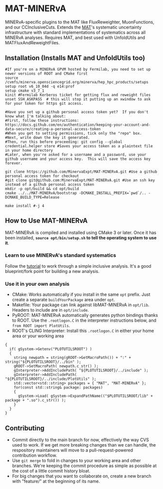 # MAT-MINERvA
MINERvA-specific plugins to the MAT like FluxReweighter, MuonFunctions, and our CCInclusiveCuts.  Extends the [MAT](https://github.com/MinervaExpt/MAT)'s systematic uncertainty infrastructure with standard implementations of systematics across all MINERvA analyses.  Requires MAT, and best used with UnfoldUtils and MATFluxAndReweightFiles.

## Installation (Installs MAT and UnfoldUtils too)
```
#If you're on a MINERvA GPVM hosted by Fermilab, you need to set up newer versions of ROOT and CMake first
source /cvmfs/minerva.opensciencegrid.org/minerva/hep_hpc_products/setups
setup root v6_10_04d -q e14:prof
setup cmake v3_7_1
kinit #Fermilab Kerberos ticket for getting flux and reweight files
unset SSH_ASKPASS  # this will stop it putting up an xwindow to ask for your token for https git access.

#Have you set up a github personal access token yet?  If you don't know what I'm talking about:
#First, follow these instructions: https://docs.github.com/en/authentication/keeping-your-account-and-data-secure/creating-a-personal-access-token
#When you get to setting permissions, tick only the "repo" box.
#Next, write down the key it generated.
#Then, run this before proceeding: git config --global credential.helper store #Saves your access token as a plaintext file in your home directory
#Later, when you're asked for a username and a password, use your github username and your access key.  This will save the access key forever.

git clone https://github.com/MinervaExpt/MAT-MINERvA.git #Use a github personal access token for checkout
#git clone git@github.com:MinervaExpt/MAT-MINERvA.git #Use an ssh key instead of a github personal access token
mkdir -p opt/build && cd opt/build
cmake ../../MAT-MINERvA/bootstrap -DCMAKE_INSTALL_PREFIX=`pwd`/.. -DCMAKE_BUILD_TYPE=Release

make install #-j 4
```

## How to Use MAT-MINERvA
MAT-MINERvA is compiled and installed using CMake 3 or later.  Once it has been installed, **`source opt/bin/setup.sh` to tell the operating system to use it**.

### Learn to use MINERvA's standard systematics
Follow the [tutorial](https://github.com/MinervaExpt/MINERvA-101-Cross-Section) to work through a simple inclusive analysis.  It's a good blueprint/fork point for building a new analysis.

### Use it in your own analysis
- CMake: Works automatically if you install in the same `opt` prefix.  Just create a separate `buildYourPackage` area under `opt`.
- Makefile: Your package can link against libMAT-MINERvA in `opt/lib`.  Headers to include are in `opt/include`.
- PyROOT: MAT-MINERvA automatically generates python bindings thanks to ROOT.  Use the `.rootlogon.C` in the interpreter instructions below, and `from ROOT import PlotUtils`.
- ROOT's CLING Interpreter: Install this `.rootlogon.C` in either your home area or your working area
```
{
  if( gSystem->Getenv("PLOTUTILSROOT") )
  {
    string newpath = string(gROOT->GetMacroPath()) + ":" + string("${PLOTUTILSROOT}/../bin" );
    gROOT->SetMacroPath( newpath.c_str() );
    gInterpreter->AddIncludePath( "${PLOTUTILSROOT}/../include" );
    gInterpreter->AddIncludePath( "${PLOTUTILSROOT}/../include/PlotUtils" );
    std::vector<std::string> packages = { "MAT", "MAT-MINERvA" };
    for(const std::string& package: packages)
    {
      gSystem->Load( gSystem->ExpandPathName(("$PLOTUTILSROOT/lib" + package + ".so").c_str()) );
    }
  }
}
```  

## Contributing
- Commit directly to the main branch for now, effectively the way CVS used to work.  If we get more breaking changes than we can handle, the respository maintainers will move to a pull-request-powered contribution workflow.
- Use `git merge` to fold in changes to your working area and other branches.  We're keeping the commit procedure as simple as possible at the cost of a little commit history bloat.
- For big changes that you want to collaborate on, create a new branch with "feature/" at the beginning of its name.
